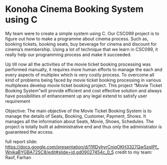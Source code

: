 # Konoha Cinema Booking System using C

My team were to create a simple system using C. Our CSC099 project is to figure out how to make a programme about cinema process. Such as, booking tickets, booking seats, buy beverage for cinema and discount for cinema’s membership. Using a lot of technique that we learn in CSC099, it really help our programming process and make it succeeded.

Up till now all the activities of the movie ticket booking processing was performed manually, it requires more human efforts to manage the each and every aspects of multiplex which is very costly process. To overcome all kind of problems being faced by movie ticket booking processing in various multiplexes develop movie ticket booking project. This project “Movie Ticket Booking System”will provide efficient and cost effective solution and always have possibilities of enhancement up any legal extend to satisfy user requirement

Objective:
The main objective of the Movie Ticket Booking System is to manage the details of Seats, Booking, Customer, Payment, Shows. It manages all the information about Seats, Movie, Shows, Schedules. The project is totally built at administrative end and thus only the administrator is guaranteed the access.

full report slide: https://docs.google.com/presentation/d/11flDyhyrCnjqOKH3327Qw5zqlPf_WnikaBYGBA72SC8/edit#slide=id.gd09027454c_0_5
credit to my team: Raof, Farhan

